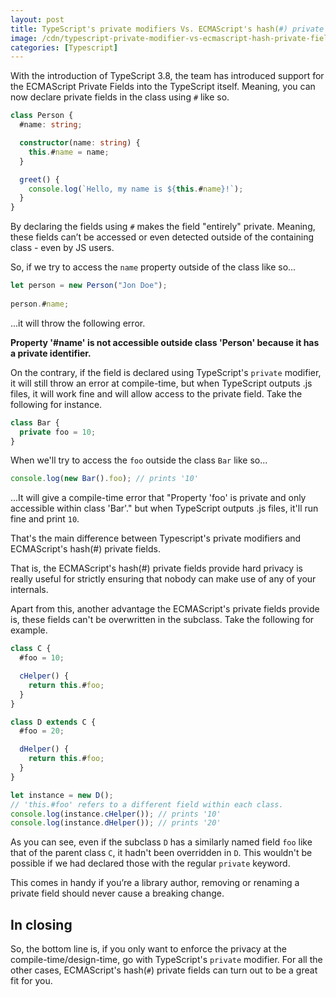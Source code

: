 ```yaml
---
layout: post
title: TypeScript's private modifiers Vs. ECMAScript's hash(#) private fields
image: /cdn/typescript-private-modifier-vs-ecmascript-hash-private-fields.png
categories: [Typescript]
---
```


With the introduction of TypeScript 3.8, the team has introduced support for the ECMAScript Private Fields into the TypeScript itself. Meaning, you can now declare private fields in the class using `#` like so.

```ts
class Person {
  #name: string;

  constructor(name: string) {
    this.#name = name;
  }

  greet() {
    console.log(`Hello, my name is ${this.#name}!`);
  }
}
```

By declaring the fields using `#` makes the field "entirely" private. Meaning, these fields can’t be accessed or even detected outside of the containing class - even by JS users.

So, if we try to access the `name` property outside of the class like so...

```ts
let person = new Person("Jon Doe");
  
person.#name;
```

...it will throw the following error.

**Property '#name' is not accessible outside class 'Person' because it has a private identifier.**

On the contrary, if the field is declared using TypeScript's `private` modifier, it will still throw an error at compile-time, but when TypeScript outputs .js files, it will work fine and will allow access to the private field. Take the following for instance.

```ts
class Bar {
  private foo = 10;
}
```

When we'll try to access the `foo` outside the class `Bar` like so...

```ts
console.log(new Bar().foo); // prints '10'
```

...It will give a compile-time error that "Property 'foo' is private and only accessible within class 'Bar'." but when TypeScript outputs .js files, it'll run fine and print `10`.

That's the main difference between Typescript's private modifiers and ECMAScript's hash(#) private fields.

That is, the ECMAScript's hash(#) private fields provide hard privacy is really useful for strictly ensuring that nobody can make use of any of your internals. 

Apart from this, another advantage the ECMAScript's private fields provide is, these fields can't be overwritten in the subclass. Take the following for example.

```ts
class C {
  #foo = 10;

  cHelper() {
    return this.#foo;
  }
}

class D extends C {
  #foo = 20;

  dHelper() {
    return this.#foo;
  }
}

let instance = new D();
// 'this.#foo' refers to a different field within each class.
console.log(instance.cHelper()); // prints '10'
console.log(instance.dHelper()); // prints '20'
```

As you can see, even if the subclass `D` has a similarly named field `foo` like that of the parent class `C`, it hadn't been overridden in `D`. This wouldn't be possible if we had declared those with the regular `private` keyword.

This comes in handy if you’re a library author, removing or renaming a private field should never cause a breaking change.

## In closing

So, the bottom line is, if you only want to enforce the privacy at the compile-time/design-time, go with TypeScript's `private` modifier. For all the other cases, ECMAScript's hash(`#`) private fields can turn out to be a great fit for you.